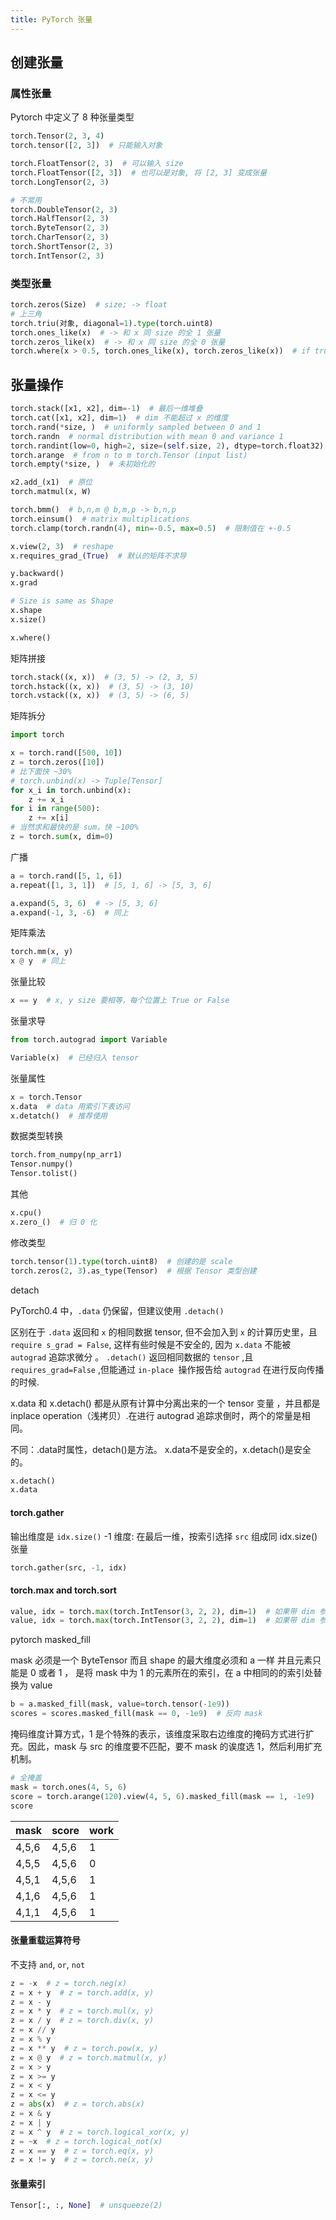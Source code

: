 ```yaml
---
title: PyTorch 张量
---
```


## 创建张量

### 属性张量

Pytorch 中定义了 8 种张量类型

```python
torch.Tensor(2, 3, 4)
torch.tensor([2, 3])  # 只能输入对象

torch.FloatTensor(2, 3)  # 可以输入 size
torch.FloatTensor([2, 3])  # 也可以是对象, 将 [2, 3] 变成张量
torch.LongTensor(2, 3)

# 不常用
torch.DoubleTensor(2, 3)
torch.HalfTensor(2, 3)
torch.ByteTensor(2, 3)
torch.CharTensor(2, 3)
torch.ShortTensor(2, 3)
torch.IntTensor(2, 3)

```

### 类型张量

```python
torch.zeros(Size)  # size; -> float
# 上三角
torch.triu(对象, diagonal=1).type(torch.uint8)
torch.ones_like(x)  # -> 和 x 同 size 的全 1 张量
torch.zeros_like(x)  # -> 和 x 同 size 的全 0 张量
torch.where(x > 0.5, torch.ones_like(x), torch.zeros_like(x))  # if true select 1, else 0
```

## 张量操作

```python
torch.stack([x1, x2], dim=-1)  # 最后一维堆叠
torch.cat([x1, x2], dim=1)  # dim 不能超过 x 的维度
torch.rand(*size, )  # uniformly sampled between 0 and 1 
torch.randn  # normal distribution with mean 0 and variance 1
torch.randint(low=0, high=2, size=(self.size, 2), dtype=torch.float32)
torch.arange  # from n to m torch.Tensor (input list)
torch.empty(*size, )  # 未初始化的

x2.add_(x1)  # 原位
torch.matmul(x, W)

torch.bmm()  # b,n,m @ b,m,p -> b,n,p
torch.einsum()  # matrix multiplications
torch.clamp(torch.randn(4), min=-0.5, max=0.5)  # 限制值在 +-0.5 

x.view(2, 3)  # reshape
x.requires_grad_(True)  # 默认的矩阵不求导

y.backward()
x.grad

# Size is same as Shape
x.shape
x.size()

x.where()
```

矩阵拼接

```python
torch.stack((x, x))  # (3, 5) -> (2, 3, 5)
torch.hstack((x, x))  # (3, 5) -> (3, 10)
torch.vstack((x, x))  # (3, 5) -> (6, 5)
```

矩阵拆分

```python
import torch

x = torch.rand([500, 10])
z = torch.zeros([10])
# 比下面快 ~30%
# torch.unbind(x) -> Tuple[Tensor]
for x_i in torch.unbind(x):
    z += x_i
for i in range(500):
    z += x[i]
# 当然求和最快的是 sum，快 ~100%
z = torch.sum(x, dim=0)
```

广播

```python
a = torch.rand([5, 1, 6])
a.repeat([1, 3, 1])  # [5, 1, 6] -> [5, 3, 6]

a.expand(5, 3, 6)  # -> [5, 3, 6]
a.expand(-1, 3, -6)  # 同上
```

矩阵乘法

```python
torch.mm(x, y)
x @ y  # 同上
```

张量比较

```python
x == y  # x, y size 要相等，每个位置上 True or False
```

张量求导

```python
from torch.autograd import Variable

Variable(x)  # 已经归入 tensor
```

张量属性

```python
x = torch.Tensor
x.data  # data 用索引下表访问
x.detatch()  # 推荐使用
```

数据类型转换

```python
torch.from_numpy(np_arr1)
Tensor.numpy()
Tensor.tolist()
```

其他

```python
x.cpu()
x.zero_()  # 归 0 化
```

修改类型

```python
torch.tensor(1).type(torch.uint8)  # 创建的是 scale
torch.zeros(2, 3).as_type(Tensor)  # 根据 Tensor 类型创建
```

detach

PyTorch0.4 中，`.data` 仍保留，但建议使用 `.detach()`

区别在于 `.data` 返回和 `x` 的相同数据 tensor, 但不会加入到 `x` 的计算历史里，且 `require s_grad = False`, 这样有些时候是不安全的, 因为 `x.data` 不能被 `autograd`
追踪求微分 。 `.detach()` 返回相同数据的 `tensor` ,且 `requires_grad=False` ,但能通过 `in-place `操作报告给 `autograd` 在进行反向传播的时候.

x.data 和 x.detach() 都是从原有计算中分离出来的一个 tensor 变量 ，并且都是 inplace operation（浅拷贝）.在进行 autograd 追踪求倒时，两个的常量是相同。

不同：.data时属性，detach()是方法。 x.data不是安全的，x.detach()是安全的。

```python
x.detach()
x.data
```

#### torch.gather

输出维度是 `idx.size()`
-1 维度: 在最后一维，按索引选择 `src` 组成同 idx.size() 张量

```python
torch.gather(src, -1, idx)
```

#### torch.max and torch.sort

```python
value, idx = torch.max(torch.IntTensor(3, 2, 2), dim=1)  # 如果带 dim 参数，返回值和索引
value, idx = torch.max(torch.IntTensor(3, 2, 2), dim=1)  # 如果带 dim 参数，返回值和索引
```

pytorch masked_fill

mask 必须是一个 ByteTensor 而且 shape 的最大维度必须和 a 一样 并且元素只能是 0 或者 1 ，
是将 mask 中为 1 的元素所在的索引，在 a 中相同的的索引处替换为 value

```python
b = a.masked_fill(mask, value=torch.tensor(-1e9))
scores = scores.masked_fill(mask == 0, -1e9)  # 反向 mask
```

掩码维度计算方式，1 是个特殊的表示，该维度采取右边维度的掩码方式进行扩充。因此，mask 与 src 的维度要不匹配，要不 mask 的诶度选 1，然后利用扩充机制。

```python
# 全掩盖
mask = torch.ones(4, 5, 6)
score = torch.arange(120).view(4, 5, 6).masked_fill(mask == 1, -1e9)
score
```

| mask  | score | work |
| ----- | ----- | ---- |
| 4,5,6 | 4,5,6 | 1    |
| 4,5,5 | 4,5,6 | 0    |
| 4,5,1 | 4,5,6 | 1    |
| 4,1,6 | 4,5,6 | 1    |
| 4,1,1 | 4,5,6 | 1    |

#### 张量重载运算符号

不支持 `and`, `or`, `not`

```python
z = -x  # z = torch.neg(x)
z = x + y  # z = torch.add(x, y)
z = x - y
z = x * y  # z = torch.mul(x, y)
z = x / y  # z = torch.div(x, y)
z = x // y
z = x % y
z = x ** y  # z = torch.pow(x, y)
z = x @ y  # z = torch.matmul(x, y)
z = x > y
z = x >= y
z = x < y
z = x <= y
z = abs(x)  # z = torch.abs(x)
z = x & y
z = x | y
z = x ^ y  # z = torch.logical_xor(x, y)
z = ~x  # z = torch.logical_not(x)
z = x == y  # z = torch.eq(x, y)
z = x != y  # z = torch.ne(x, y)
```

#### 张量索引

```python
Tensor[:, :, None]  # unsqueeze(2)
```






